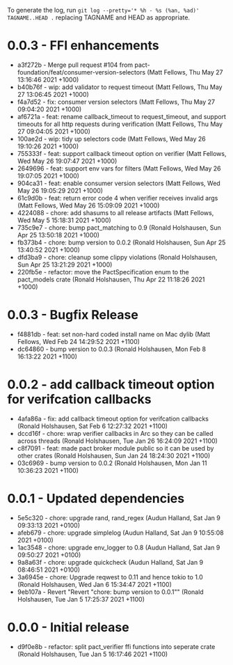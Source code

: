 To generate the log, run `git log --pretty='* %h - %s (%an, %ad)' TAGNAME..HEAD .` replacing TAGNAME and HEAD as appropriate.

# 0.0.3 - FFI enhancements

* a3f272b - Merge pull request #104 from pact-foundation/feat/consumer-version-selectors (Matt Fellows, Thu May 27 13:16:46 2021 +1000)
* b40b76f - wip: add validator to request timeout (Matt Fellows, Thu May 27 13:06:45 2021 +1000)
* f4a7d52 - fix: consumer version selectors (Matt Fellows, Thu May 27 09:04:20 2021 +1000)
* af6721a - feat: rename callback_timeout to request_timeout, and support timeouts for all http requests during verification (Matt Fellows, Thu May 27 09:04:05 2021 +1000)
* 100ae2d - wip: tidy up selectors code (Matt Fellows, Wed May 26 19:10:26 2021 +1000)
* 755333f - feat: support callback timeout option on verifier (Matt Fellows, Wed May 26 19:07:47 2021 +1000)
* 2649696 - feat: support env vars for filters (Matt Fellows, Wed May 26 19:07:05 2021 +1000)
* 904ca31 - feat: enable consumer version selectors (Matt Fellows, Wed May 26 19:05:29 2021 +1000)
* 61c9d0b - feat: return error code 4 when verifier receives invalid args (Matt Fellows, Wed May 26 15:09:09 2021 +1000)
* 4224088 - chore: add shasums to all release artifacts (Matt Fellows, Wed May 5 15:18:31 2021 +1000)
* 735c9e7 - chore: bump pact_matching to 0.9 (Ronald Holshausen, Sun Apr 25 13:50:18 2021 +1000)
* fb373b4 - chore: bump version to 0.0.2 (Ronald Holshausen, Sun Apr 25 13:40:52 2021 +1000)
* dfd3ba9 - chore: cleanup some clippy violations (Ronald Holshausen, Sun Apr 25 13:21:29 2021 +1000)
* 220fb5e - refactor: move the PactSpecification enum to the pact_models crate (Ronald Holshausen, Thu Apr 22 11:18:26 2021 +1000)

# 0.0.3 - Bugfix Release

* f4881db - feat: set non-hard coded install name on Mac dylib (Matt Fellows, Wed Feb 24 14:29:52 2021 +1100)
* dc64860 - bump version to 0.0.3 (Ronald Holshausen, Mon Feb 8 16:13:22 2021 +1100)

# 0.0.2 - add callback timeout option for verifcation callbacks

* 4afa86a - fix: add callback timeout option for verifcation callbacks (Ronald Holshausen, Sat Feb 6 12:27:32 2021 +1100)
* dccd16f - chore: wrap verifier callbacks in Arc<Self> so they can be called across threads (Ronald Holshausen, Tue Jan 26 16:24:09 2021 +1100)
* c8f7091 - feat: made pact broker module public so it can be used by other crates (Ronald Holshausen, Sun Jan 24 18:24:30 2021 +1100)
* 03c6969 - bump version to 0.0.2 (Ronald Holshausen, Mon Jan 11 10:36:23 2021 +1100)

# 0.0.1 - Updated dependencies

* 5e5c320 - chore: upgrade rand, rand_regex (Audun Halland, Sat Jan 9 09:33:13 2021 +0100)
* afeb679 - chore: upgrade simplelog (Audun Halland, Sat Jan 9 10:55:08 2021 +0100)
* 1ac3548 - chore: upgrade env_logger to 0.8 (Audun Halland, Sat Jan 9 09:50:27 2021 +0100)
* 9a8a63f - chore: upgrade quickcheck (Audun Halland, Sat Jan 9 08:46:51 2021 +0100)
* 3a6945e - chore: Upgrade reqwest to 0.11 and hence tokio to 1.0 (Ronald Holshausen, Wed Jan 6 15:34:47 2021 +1100)
* 9eb107a - Revert "Revert "chore: bump version to 0.0.1"" (Ronald Holshausen, Tue Jan 5 17:25:37 2021 +1100)

# 0.0.0 - Initial release

* d9f0e8b - refactor: split pact_verifier ffi functions into seperate crate (Ronald Holshausen, Tue Jan 5 16:17:46 2021 +1100)
